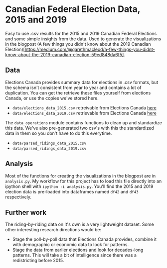 # Canadian Federal Election Data, 2015 and 2019
Easy to use .csv results for the 2015 and 2019 Canadian Federal Elections and some simple insights from the data. Used to generate the visualizations in the blogpost (A few things you didn't know about the 2019 Canadian Election)[https://medium.com/@garethmacleod/a-few-things-you-didnt-know-about-the-2019-canadian-election-59ed848da6f5].

## Data
Elections Canada provides summary data for elections in .csv formats, but the schema isn't consistent from year to year and contains a lot of duplication. You can get the retrieve these files yourself from elections Canada, or use the copies we've stored here.

- `data/elections_data_2015.csv` retreivable from Elections Canada [here](https://www.elections.ca/content.aspx?section=res&dir=rep/off/42gedata&document=summary&lang=e)
- `data/elections_data_2019.csv` retrievable from Elections Canada [here](https://enr.elections.ca/National.aspx?lang=e)

The `data_operations` module contains functions to clean up and standardize this data. We've also pre-generated two csv's with this the standardized data in them so you don't have to do this everytime.

- `data/parsed_ridings_data_2015.csv`
- `data/parsed_ridings_data_2019.csv`

## Analysis

Most of the functions for creating the visualizations in the blogpost are in `analysis.py`. My workflow for this project has to load this file directly into an ipython shell with `ipython -i analysis.py`. You'll find the 2015 and 2019 election data is pre-loaded into dataframes named `df42` and `df43` respectively.

## Further work

The riding-by-riding data on it's own is a very lightweight dataset. Some other interesting research directions would be:
* Stage the poll-by-poll data that Elections Canada provides, combine it with demographic or economic data to look for patterns.
* Stage the data from earlier elections and look for decades-long patterns. This will take a bit of intelligence since there was a redistricting before 2015.
